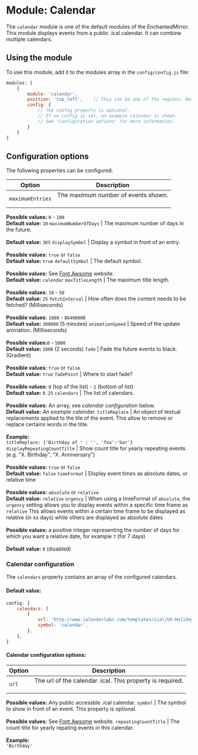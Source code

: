 # Module: Calendar

The `calendar` module is one of the default modules of the EnchantedMirror. This module displays events from a public .ical calendar. It can combine multiple calendars.

## Using the module

To use this module, add it to the modules array in the `config/config.js` file:

```javascript
modules: [
    {
        module: 'calendar',
        position: 'top_left',    // This can be any of the regions. Best results in left or right regions.
        config: {
            // The config property is optional.
            // If no config is set, an example calendar is shown.
            // See 'Configuration options' for more information.
        }
    }
]
```

## Configuration options

The following properties can be configured:

Option                       | Description
---------------------------- | --------------------------------------------------------------------------------------------------------------------------------------------------------------------------------------------------------------------------------------------------------------------------------------------------------------------------------------------------------------------------------------------------------------------------------------------------------------------
`maximumEntries`             | The maximum number of events shown.<br><br>
**Possible values:** `0` - `100`<br>
**Default value:** `10`
`maximumNumberOfDays`        | The maximum number of days in the future.<br><br>
**Default value:** `365`
`displaySymbol`              | Display a symbol in front of an entry.<br><br>
**Possible values:** `true` or `false`<br>
**Default value:** `true`
`defaultSymbol`              | The default symbol.<br><br>
**Possible values:** See [Font Awsome](http://fontawesome.io/icons/) website.<br>
**Default value:** `calendar`
`maxTitleLength`             | The maximum title length.<br><br>
**Possible values:** `10` - `50`<br>
**Default value:** `25`
`fetchInterval`              | How often does the content needs to be fetched? (Milliseconds)<br><br>
**Possible values:** `1000` - `86400000`<br>
**Default value:** `300000` (5 minutes)
`animationSpeed`             | Speed of the update animation. (Milliseconds)<br><br>
**Possible values:**`0` - `5000`<br>
**Default value:** `2000` (2 seconds)
`fade`                       | Fade the future events to black. (Gradient)<br><br>
**Possible values:** `true` or `false`<br>
**Default value:** `true`
`fadePoint`                  | Where to start fade?<br><br>
**Possible values:** `0` (top of the list) - `1` (bottom of list)<br>
**Default value:** `0.25`
`calendars`                  | The list of calendars.<br><br>
**Possible values:** An array, see _calendar configuration_ below.<br>
**Default value:** _An example calendar._
`titleReplace`               | An object of textual replacements applied to the tile of the event. This allow to remove or replace certains words in the title.<br><br>
**Example:**<br>
`titleReplace: {'Birthday of ' : '', 'foo':'bar'}`
`displayRepeatingCountTitle` | Show count title for yearly repeating events (e.g. "X. Birthday", "X. Anniversary")<br><br>
**Possible values:** `true` or `false`<br>
**Default value:** `false`
`timeFormat`                 | Display event times as absolute dates, or relative time<br><br>
**Possible values:** `absolute` or `relative`<br>
**Default value:** `relative`
`urgency`                    | When using a timeFormat of `absolute`, the `urgency` setting allows you to display events within a specific time frame as `relative` This allows events within a certain time frame to be displayed as relative (in xx days) while others are displayed as absolute dates<br><br>
**Possible values:** a positive integer representing the number of days for which you want a relative date, for example `7` (for 7 days)<br><br>
**Default value:** `0` (disabled)

### Calendar configuration

The `calendars` property contains an array of the configured calendars.

#### Default value:

```javascript
config: {
    calendars: [
        {
            url: 'http://www.calendarlabs.com/templates/ical/US-Holidays.ics',
            symbol: 'calendar',
        },
    ],
}
```

#### Calendar configuration options:

Option                | Description
--------------------- | ---------------------------------------------------------------------------------------------------------------------------------------------------------
`url`                 | The url of the calendar .ical. This property is required.<br><br>
**Possible values:** Any public accessble .ical calendar.
`symbol`              | The symbol to show in front of an event. This property is optional.<br><br>
**Possible values:** See [Font Awsome](http://fontawesome.io/icons/) website.
`repeatingCountTitle` | The count title for yearly repating events in this calendar.<br><br>
**Example:**<br>
`'Birthday'`
